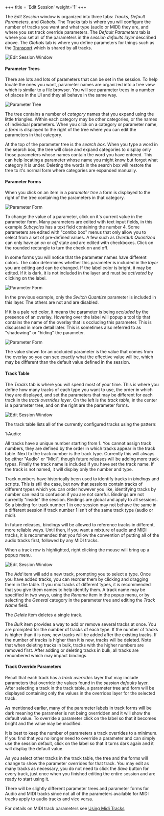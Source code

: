 +++
title = 'Edit Session'
weight='1'
+++

The *Edit Session* window is organized into three tabs: *Tracks*, *Default Parameters*, and *Globals*.
The Tracks tab is where you will configure the number of tracks you want and what type (audio or MIDI) they are, and where you set track override parameters.  The *Default Parameters* tab is where you set all of the parameters in the *session defaults layer* described above.  The *Globals* tab is where you define parameters for things such as the [Transport](transport) which is shared by all tracks.

![Edit Session Window](../session-overview.png)


#### Parameter Trees

There are lots and lots of parameters that can be set in the session.  To help locate the ones you want, parameter names are organized into a tree view which is similar to a file browser.  You will see parameter trees in a number of places in the UI and they all behave in the same way.  

![Parameter Tree](../parameter-tree-2.png)

The tree contains a number of *category* names that you expand using the little triangles.  Within each category may be other categories, or the names of individual parameters.  When you click on a category or parameter name, a *form* is displayed to the right of the tree where you can edit the parameters in that category.

At the top of the parameter tree is the *search box*.  When you type a word in the search box, the tree will close and expand categories to display only those parameters whose names contain the word you have entered.  This can help locating a parameter whose name you might know but forget what category it is under.  Deleting the words in the search box will restore the tree to it's normal form where categories are expanded manually.

#### Parameter Forms

When you click on an item in a *parameter tree* a form is displayed to the right of the tree containing
the parameters in that category.

![Parameter Form](../parameter-form.png)

To change the value of a parameter, click on it's current value in the parameter form.  Many parameters are edited with text input fields, in this example *Subcycles* has a text field containing the number 4.  Some parameters are edited with "combo box" menus that only allow you to select from a set of pre-defined values.  A few such as *Overdub Quantized* can only have an *on* or *off* state and are edited with checkboxes.  Click on the rounded rectangle to turn the check on and off.

In some forms you will notice that the parameter names have different colors.  The color determines whether this parameter is included in the *layer* you are editing and can be changed.  If the label color is bright, it may be edited.  If it is dark, it is not included in the layer and must be *activated* by clicking on the label.

![Parameter Form](../parameter-form-overrides.png)

In the previous example, only the *Switch Quantize* parameter is included in this layer.  The others are not and are disabled.

If it is a pale red color, it means the parameter is being *occluded* by the presence of an overlay.  Hovering over the label will popup a tool tip that contains the name of the overlay that is occluding this parameter.  This is discussed in more detail later.  This is sometimes also referred to as "shadowing" or "hiding" the parameter.

![Parameter Form](../parameter-form-overlay.png)

The value shown for an occluded parameter is the value that comes from the overlay so you can see
exactly what the effective value will be, which may be different than the default value defined in the session.

#### Track Table

The *Tracks* tab is where you will spend most of your time.  This is where you define how many tracks of each type you want to use, the order in which they are displayed, and set the parameters that may be different for each track in the *track overrides layer*.  On the left is the *track table*, in the center is a parameter tree, and on the right are the parameter forms.

![Edit Session Window](../track-table.png)

The track table lists all of the currently configured tracks using the pattern:

   1:Audio:<yourname>

All tracks have a unique number starting from 1.  You cannot assign track numbers, they are defined by the order in which tracks appear in the track table.  Next to the track number is the track type.  Currently this will always be either "Audio" or "Midi", though future releases will be adding more track types.  Finally the track name is included if you have set the track name.  If the track is not named, it will display only the number and type.


Track numbers have historically been used to identify tracks in *bindings* and scripts.  This is still the case, but now that sessions contain tracks of different types which you can order however you like, identifying tracks by number can lead to confusion if you are not careful.  Bindings are not currently "inside" the session.  Bindings are global and apply to all sessions.  So a binding for track number 1 in one session may not behave the same in a different session if track number 1 isn't of the same track type (audio or midi).

In future releases, bindings will be allowed to reference tracks in different, more reliable ways.  Until then, if you want a mixture of audio and MIDI tracks, it is recommended that you follow the convention of putting all of the audio tracks first, followed by any MIDI tracks.

When a track row is highlighted, right clicking the mouse will bring up a popup menu.

![Edit Session Window](../track-table-menu.png)

The *Add* item will add a new track, prompting you to select a type.  Once you have added tracks, you can reorder them by clicking and dragging them in the table.  If you mix tracks of different types, it is recommended that you give them names to help identify them.  A track name may be specified in two ways, using the *Rename* item in the popup menu, or by selecting the *General* category in the parameter tree and editing the *Track Name* field.

The *Delete* item deletes a single track.

The *Bulk* item provides a way to add or remove several tracks at once.  You are prompted for the number of tracks of each type.   If the number of tracks is higher than it is now, new tracks will be added after the existing tracks.  If the number of tracks is higher than it is now, tracks will be deleted.   Note that when deleting tracks in bulk, tracks with the higher numbers are removed first.  After adding or deleting tracks in bulk, all tracks are renumbered which may impact bindings.


#### Track Override Parameters

Recall that each track has a *track overrides* layer that may include parameters that override the values
found in the *session defaults* layer.  After selecting a track in the track table, a parameter tree and
form will be displayed containing only the values in the overrides layer for the selected track.

As mentioned earlier, many of the parameter labels in track forms will be dark meaning the parameter is
not being overridden and it will show the default value.  To override a parameter click on the label so
that it becomes bright and the value may be modified.

It is best to keep the number of parameters a track overrides to a minimum.  If you find that you no longer
need to override a parameter and can simply use the session default, click on the label so that it turns dark again and it will display the default value.

As you select other tracks in the track table, the tree and the forms will change to show the parameter
overrides for that track.  You may edit as many tracks as necessary, you do not need to click the *Save*
button for every track, just once when you finished editing the entire session and are ready to start
using it.

There will be slightly different parameter trees and parameter forms for Audio and MIDI tracks since not all of the parameters available for MIDI tracks apply to audio tracks and vice versa.

For details on MIDI track parameters see [Using Midi Tracks](miditracks)

